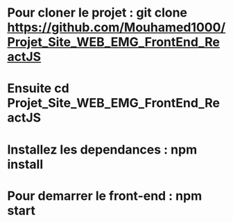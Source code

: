 # Pour cloner le projet : git clone https://github.com/Mouhamed1000/Projet_Site_WEB_EMG_FrontEnd_ReactJS
# Ensuite cd Projet_Site_WEB_EMG_FrontEnd_ReactJS
# Installez les dependances : npm install
# Pour demarrer le front-end : npm start
